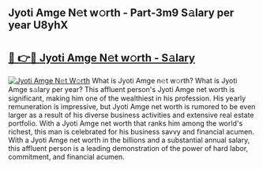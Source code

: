 ## Jyoti Amge N𝚎t w𝚘rth - Part-3m9 S𝚊lary per year U8yhX

# <h2><a href="http://gc2c32a.nevu.top/?p=Jyoti+Amge">🔗 👉🔴 Jyoti Amge N𝚎t w𝚘rth - S𝚊lary</a></h2>

[![Jyoti Amge N𝚎t W𝚘rth](https://i.imgur.com/Oavwk0R.jpeg)](http://gc2c32a.nevu.top/?p=Jyoti+Amge)
What is Jyoti Amge n𝚎t w𝚘rth? What is Jyoti Amge s𝚊lary per year?
This affluent person's Jyoti Amge net worth is significant, making him one of the wealthiest in his profession. His yearly remuneration is impressive, but Jyoti Amge net worth is rumored to be even larger as a result of his diverse business activities and extensive real estate portfolio. With a Jyoti Amge net worth that ranks him among the world's richest, this man is celebrated for his business savvy and financial acumen. With a Jyoti Amge net worth in the billions and a substantial annual salary, this affluent person is a leading demonstration of the power of hard labor, commitment, and financial acumen.
